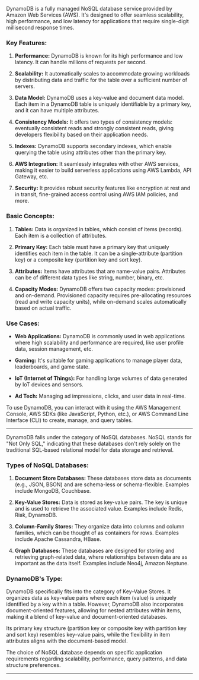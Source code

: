  DynamoDB is a fully managed NoSQL database service provided by Amazon Web Services (AWS). 
 It's designed to offer seamless scalability, high performance, and low latency for applications that require single-digit millisecond response times.

### Key Features:

1. **Performance:** DynamoDB is known for its high performance and low latency. It can handle millions of requests per second.
  
2. **Scalability:** It automatically scales to accommodate growing workloads by distributing data and traffic for the table over a sufficient number of servers.

3. **Data Model:** DynamoDB uses a key-value and document data model. Each item in a DynamoDB table is uniquely identifiable by a primary key, and it can have multiple attributes.

4. **Consistency Models:** It offers two types of consistency models: eventually consistent reads and strongly consistent reads, giving developers flexibility based on their application needs.

5. **Indexes:** DynamoDB supports secondary indexes, which enable querying the table using attributes other than the primary key.

6. **AWS Integration:** It seamlessly integrates with other AWS services, making it easier to build serverless applications using AWS Lambda, API Gateway, etc.

7. **Security:** It provides robust security features like encryption at rest and in transit, fine-grained access control using AWS IAM policies, and more.

### Basic Concepts:

1. **Tables:** Data is organized in tables, which consist of items (records). Each item is a collection of attributes.

2. **Primary Key:** Each table must have a primary key that uniquely identifies each item in the table. It can be a single-attribute (partition key) or a composite key (partition key and sort key).

3. **Attributes:** Items have attributes that are name-value pairs. Attributes can be of different data types like string, number, binary, etc.

4. **Capacity Modes:** DynamoDB offers two capacity modes: provisioned and on-demand. Provisioned capacity requires pre-allocating resources (read and write capacity units), while on-demand scales automatically based on actual traffic.

### Use Cases:

- **Web Applications:** DynamoDB is commonly used in web applications where high scalability and performance are required, like user profile data, session management, etc.
  
- **Gaming:** It's suitable for gaming applications to manage player data, leaderboards, and game state.
  
- **IoT (Internet of Things):** For handling large volumes of data generated by IoT devices and sensors.
  
- **Ad Tech:** Managing ad impressions, clicks, and user data in real-time.

To use DynamoDB, you can interact with it using the AWS Management Console, AWS SDKs (like JavaScript, Python, etc.), or AWS Command Line Interface (CLI) to create, manage, and query tables.

***

DynamoDB falls under the category of NoSQL databases. NoSQL stands for "Not Only SQL," indicating that these databases don't rely solely on the traditional SQL-based relational model for data storage and retrieval.

### Types of NoSQL Databases:

1. **Document Store Databases:** These databases store data as documents (e.g., JSON, BSON) and are schema-less or schema-flexible. Examples include MongoDB, Couchbase.

2. **Key-Value Stores:** Data is stored as key-value pairs. The key is unique and is used to retrieve the associated value. Examples include Redis, Riak, DynamoDB.

3. **Column-Family Stores:** They organize data into columns and column families, which can be thought of as containers for rows. Examples include Apache Cassandra, HBase.

4. **Graph Databases:** These databases are designed for storing and retrieving graph-related data, where relationships between data are as important as the data itself. Examples include Neo4j, Amazon Neptune.

### DynamoDB's Type:

DynamoDB specifically fits into the category of Key-Value Stores. It organizes data as key-value pairs where each item (value) is uniquely identified by a key within a table. However, DynamoDB also incorporates document-oriented features, allowing for nested attributes within items, making it a blend of key-value and document-oriented databases.

Its primary key structure (partition key or composite key with partition key and sort key) resembles key-value pairs, while the flexibility in item attributes aligns with the document-based model.

The choice of NoSQL database depends on specific application requirements regarding scalability, performance, query patterns, and data structure preferences.

****
